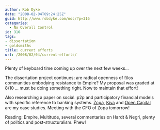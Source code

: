 ```yaml
---
author: Rob Dyke
date: "2008-02-04T09:24:25Z"
guid: http://www.robdyke.com/noc/?p=316
categories:
  - No Overall Control
id: 316
tags:
- dissertation
- goldsmiths
title: current efforts
url: /2008/02/04/current-efforts/
---
```

Plenty of keyboard time coming up over the next few weeks...

The dissertation project continues: are radical openness of f/los communities embodying resistance to Empire? My proposal was graded at 8/10 ... must be doing something right. Now to maintain that effort!

Also researching a paper on social. p2p and participatory financial models with specific reference to banking systems. [Zopa,](http://uk.zopa.com/ZopaWeb/) [Kiva](http://kiva.org/) and [Open Capital](http://www.google.com/search?ie=UTF-8&#038;oe=UTF-8&#038;sourceid=navclient&#038;gfns=1&#038;q=open+capital+chris+cook) are my case studies. Meeting with the CFO of Zopa tomorrow!

Reading: Empire, Multitude, several commentaries on Hardt &#038; Negri, plenty of politics and post-structuralism. Phew!